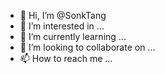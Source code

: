 - 👋 Hi, I’m @SonkTang
- 👀 I’m interested in ...
- 🌱 I’m currently learning ...
- 💞️ I’m looking to collaborate on ...
- 📫 How to reach me ...

<!---
SonkTang/SonkTang is a ✨ special ✨ repository because its `README.md` (this file) appears on your GitHub profile.
You can click the Preview link to take a look at your changes.
--->
